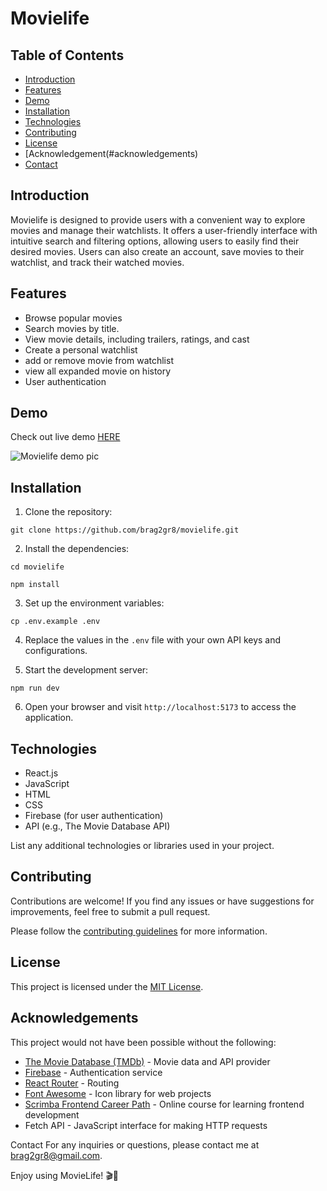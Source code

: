 # Movielife

## Table of Contents

- [Introduction](#introduction)
- [Features](#features)
- [Demo](#demo)
- [Installation](#installation)
- [Technologies](#technologies)
- [Contributing](#contributing)
- [License](#license)
- [Acknowledgement(#acknowledgements)
- [Contact](#contact)


## Introduction

Movielife is designed to provide users with a convenient way to explore movies and manage their watchlists. It offers a user-friendly interface with intuitive search and filtering options, allowing users to easily find their desired movies. Users can also create an account, save movies to their watchlist, and track their watched movies.

## Features

- Browse popular movies
- Search movies by title.
- View movie details, including trailers, ratings, and cast
- Create a personal watchlist
- add or remove movie from watchlist
- view all expanded movie on history
- User authentication

## Demo

Check out live demo [HERE](https://movielife.netlify.app)


![Movielife demo pic](https://github.com/Brag2gr8/MovieLife/assets/58727101/b63a757b-b600-409c-bf10-2621f836eef1)


## Installation

1. Clone the repository:

```
git clone https://github.com/brag2gr8/movielife.git
```


2. Install the dependencies:

```
cd movielife
```

```
npm install
```

3. Set up the environment variables:

```
cp .env.example .env
```

4. Replace the values in the `.env` file with your own API keys and configurations.

5. Start the development server:

```
npm run dev
```


6. Open your browser and visit `http://localhost:5173` to access the application.

## Technologies

- React.js
- JavaScript
- HTML
- CSS
- Firebase (for user authentication)
- API (e.g., The Movie Database API)

List any additional technologies or libraries used in your project.

## Contributing

Contributions are welcome! If you find any issues or have suggestions for improvements, feel free to submit a pull request.

Please follow the [contributing guidelines](CONTRIBUTING.md) for more information.

## License

This project is licensed under the [MIT License](LICENSE).

## Acknowledgements

This project would not have been possible without the following:

- [The Movie Database (TMDb)](https://www.themoviedb.org/) - Movie data and API provider
- [Firebase](https://firebase.google.com/) - Authentication service
- [React Router](https://reactrouter.com/) - Routing
- [Font Awesome](https://fontawesome.com/) - Icon library for web projects
- [Scrimba Frontend Career Path](https://scrimba.com/learn/frontend) - Online course for learning frontend development
- Fetch API - JavaScript interface for making HTTP requests



Contact
For any inquiries or questions, please contact me at brag2gr8@gmail.com.

Enjoy using MovieLife! 🎬🍿
